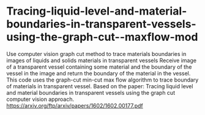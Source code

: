 # Tracing-liquid-level-and-material-boundaries-in-transparent-vessels-using-the-graph-cut--maxflow-mod
Use computer vision graph cut method to trace materials boundaries in images of liquids and solids materials in transparent vessels
Receive image of a transparent vessel containing some material and the boundary of the
vessel in the image and return the boundary of the material in the vessel.
This code uses the graph-cut min-cut max flow algorithm to trace boundary of materials in
transparent vessel. Based on the paper: Tracing liquid level and material boundaries in
transparent vessels using the graph cut computer vision approach.
https://arxiv.org/ftp/arxiv/papers/1602/1602.00177.pdf
